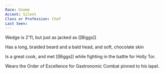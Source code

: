 ```yaml
---
Race: Gnome
Accent: Silent
Class or Profession: Chef
Last Seen:
---
```


Wedge is 2’11, but just as jacked as [[Biggs]] 

Has a long, braided beard and a bald head, and soft, chocolate skin

Is a great cook, and met [[Biggs]] while fighting in the battle for Holly Tor.

Wears the Order of Excellence for Gastronomic Combat pinned to his lapel.

